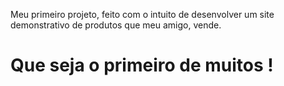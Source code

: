 Meu primeiro projeto, feito com o intuito de desenvolver um site demonstrativo de produtos que meu amigo, vende.

# Que seja o primeiro de muitos ! 
